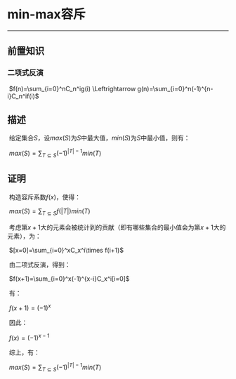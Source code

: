 # min-max容斥

---

## 前置知识

### 二项式反演

​	$f(n)=\sum_{i=0}^nC_n^ig(i) \Leftrightarrow g(n)=\sum_{i=0}^n(-1)^{n-i}C_n^if(i)$

## 描述

​	给定集合$S$，设$max(S)$为$S$中最大值，$min(S)$为$S$中最小值，则有：

​		$max(S)=\sum _{T\subseteq S}(-1)^{|T|-1}min(T)$

## 证明

​	构造容斥系数$f(x)$，使得：

​		$max(S)=\sum _{T\subseteq S}f(|T|)min(T)$

​	考虑第$x+1$大的元素会被统计到的贡献（即有哪些集合的最小值会为第$x+1$大的元素），为：

​		$[x=0]=\sum_{i=0}^xC_x^i\times f(i+1)$

​	由二项式反演，得到：

​		$f(x+1)=\sum_{i=0}^x(-1)^{x-i}C_x^i[i=0]$

​	有：

​		$f(x+1)=(-1)^x$

​	因此：

​		$f(x)=(-1)^{x-1}$

​	综上，有：

​		$max(S)=\sum _{T\subseteq S}(-1)^{|T|-1}min(T)$